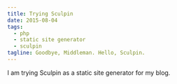 ```yaml
---
title: Trying Sculpin
date: 2015-08-04
tags:
  - php
  - static site generator
  - sculpin
tagline: Goodbye, Middleman. Hello, Sculpin.
---
```


I am trying Sculpin as a static site generator for my blog.
